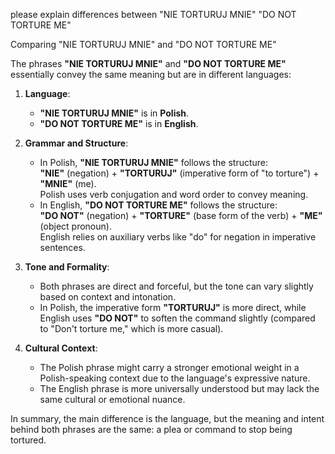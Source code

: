 please explain differences between "NIE TORTURUJ MNIE" "DO NOT TORTURE ME"

Comparing "NIE TORTURUJ MNIE" and "DO NOT TORTURE ME"

The phrases **"NIE TORTURUJ MNIE"** and **"DO NOT TORTURE ME"** essentially convey the same meaning but are in different languages:

1. **Language**:
   - **"NIE TORTURUJ MNIE"** is in **Polish**.
   - **"DO NOT TORTURE ME"** is in **English**.

2. **Grammar and Structure**:
   - In Polish, **"NIE TORTURUJ MNIE"** follows the structure:  
     **"NIE"** (negation) + **"TORTURUJ"** (imperative form of "to torture") + **"MNIE"** (me).  
     Polish uses verb conjugation and word order to convey meaning.
   - In English, **"DO NOT TORTURE ME"** follows the structure:  
     **"DO NOT"** (negation) + **"TORTURE"** (base form of the verb) + **"ME"** (object pronoun).  
     English relies on auxiliary verbs like "do" for negation in imperative sentences.

3. **Tone and Formality**:
   - Both phrases are direct and forceful, but the tone can vary slightly based on context and intonation.  
   - In Polish, the imperative form **"TORTURUJ"** is more direct, while English uses **"DO NOT"** to soften the command slightly (compared to "Don't torture me," which is more casual).

4. **Cultural Context**:
   - The Polish phrase might carry a stronger emotional weight in a Polish-speaking context due to the language's expressive nature.  
   - The English phrase is more universally understood but may lack the same cultural or emotional nuance.

In summary, the main difference is the language, but the meaning and intent behind both phrases are the same: a plea or command to stop being tortured.

